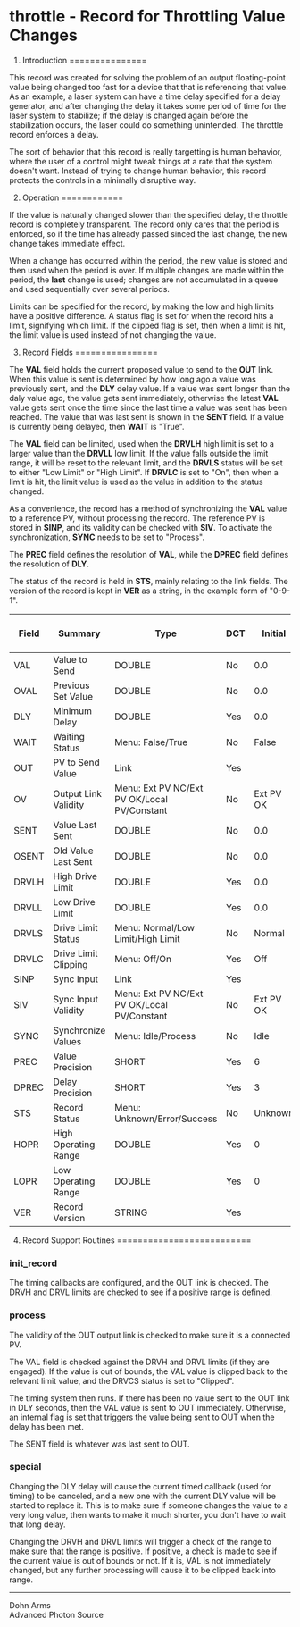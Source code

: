 throttle - Record for Throttling Value Changes
==============================================

1. Introduction
===============

This record was created for solving the problem of an output floating-point value being changed too fast for a device that that is referencing that value. As an example, a laser system can have a time delay specified for a delay generator, and after changing the delay it takes some period of time for the laser system to stabilize; if the delay is changed again before the stabilization occurs, the laser could do something unintended. The throttle record enforces a delay.

 The sort of behavior that this record is really targetting is human behavior, where the user of a control might tweak things at a rate that the system doesn't want. Instead of trying to change human behavior, this record protects the controls in a minimally disruptive way.

2. Operation
============

If the value is naturally changed slower than the specified delay, the throttle record is completely transparent. The record only cares that the period is enforced, so if the time has already passed sinced the last change, the new change takes immediate effect.

 When a change has occurred within the period, the new value is stored and then used when the period is over. If multiple changes are made within the period, the __last__ change is used; changes are not accumulated in a queue and used sequentially over several periods.

 Limits can be specified for the record, by making the low and high limits have a positive difference. A status flag is set for when the record hits a limit, signifying which limit. If the clipped flag is set, then when a limit is hit, the limit value is used instead of not changing the value.

3. Record Fields
================

The __VAL__ field holds the current proposed value to send to the __OUT__ link. When this value is sent is determined by how long ago a value was previously sent, and the __DLY__ delay value. If a value was sent longer than the daly value ago, the value gets sent immediately, otherwise the latest __VAL__ value gets sent once the time since the last time a value was sent has been reached. The value that was last sent is shown in the __SENT__ field. If a value is currently being delayed, then __WAIT__ is "True".

The __VAL__ field can be limited, used when the __DRVLH__ high limit is set to a larger value than the __DRVLL__ low limit. If the value falls outside the limit range, it will be reset to the relevant limit, and the __DRVLS__ status will be set to either "Low Limit" or "High Limit". If __DRVLC__ is set to "On", then when a limit is hit, the limit value is used as the value in addition to the status changed.

As a convenience, the record has a method of synchronizing the __VAL__ value to a reference PV, without processing the record. The reference PV is stored in __SINP__, and its validity can be checked with __SIV__. To activate the synchronization, __SYNC__ needs to be set to "Process".

The __PREC__ field defines the resolution of __VAL__, while the __DPREC__ field defines the resolution of __DLY__.

The status of the record is held in __STS__, mainly relating to the link fields. The version of the record is kept in __VER__ as a string, in the example form of "0-9-1".

| Field | Summary | Type | DCT | Initial | Access | Modify | Rec Proc Monitor | PP |
|---|---|---|---|---|---|---|---|---|
| VAL | Value to Send | DOUBLE | No | 0.0 | Yes | Yes | Yes | Yes |
| OVAL | Previous Set Value | DOUBLE | No | 0.0 | Yes | No | No | No |
| DLY | Minimum Delay | DOUBLE | Yes | 0.0 | Yes | Yes | Yes | No |
| WAIT | Waiting Status | Menu: False/True | No | False | Yes | No | Yes | No |
| OUT | PV to Send Value | Link | Yes |  | Yes | Yes | Yes | No |
| OV | Output Link Validity | Menu: Ext PV NC/Ext PV OK/Local PV/Constant | No | Ext PV OK | Yes | No | No | No |
| SENT | Value Last Sent | DOUBLE | No | 0.0 | Yes | No | No | No |
| OSENT | Old Value Last Sent | DOUBLE | No | 0.0 | Yes | No | No | No |
| DRVLH | High Drive Limit | DOUBLE | Yes | 0.0 | Yes | Yes | Yes | No |
| DRVLL | Low Drive Limit | DOUBLE | Yes | 0.0 | Yes | Yes | Yes | No |
| DRVLS | Drive Limit Status | Menu: Normal/Low Limit/High Limit | No | Normal | Yes | No | No | No |
| DRVLC | Drive Limit Clipping | Menu: Off/On | Yes | Off | Yes | Yes | Yes | No |
| SINP | Sync Input | Link | Yes |  | Yes | Yes | Yes | No |
| SIV | Sync Input Validity | Menu: Ext PV NC/Ext PV OK/Local PV/Constant | No | Ext PV OK | Yes | No | No | No |
| SYNC | Synchronize Values | Menu: Idle/Process | No | Idle | Yes | Yes | Yes | No |
| PREC | Value Precision | SHORT | Yes | 6 | Yes | Yes | No | No |
| DPREC | Delay Precision | SHORT | Yes | 3 | Yes | Yes | No | No |
| STS | Record Status | Menu: Unknown/Error/Success | No | Unknown | Yes | No | No | No |
| HOPR | High Operating Range | DOUBLE | Yes | 0 | Yes | Yes | No | No |
| LOPR | Low Operating Range | DOUBLE | Yes | 0 | Yes | Yes | No | No |
| VER | Record Version | STRING | Yes |  | Yes | No | No | No |


4. Record Support Routines
==========================

### init\_record

The timing callbacks are configured, and the OUT link is checked. The DRVH and DRVL limits are checked to see if a positive range is defined.

### process

The validity of the OUT output link is checked to make sure it is a connected PV.

 The VAL field is checked against the DRVH and DRVL limits (if they are engaged). If the value is out of bounds, the VAL value is clipped back to the relevant limit value, and the DRVCS status is set to "Clipped".

 The timing system then runs. If there has been no value sent to the OUT link in DLY seconds, then the VAL value is sent to OUT immediately. Otherwise, an internal flag is set that triggers the value being sent to OUT when the delay has been met.

 The SENT field is whatever was last sent to OUT.

### special

Changing the DLY delay will cause the current timed callback (used for timing) to be canceled, and a new one with the current DLY value will be started to replace it. This is to make sure if someone changes the value to a very long value, then wants to make it much shorter, you don't have to wait that long delay.

 Changing the DRVH and DRVL limits will trigger a check of the range to make sure that the range is positive. If positive, a check is made to see if the current value is out of bounds or not. If it is, VAL is not immediately changed, but any further processing will cause it to be clipped back into range.

- - - - - -

 Dohn Arms  
 Advanced Photon Source
